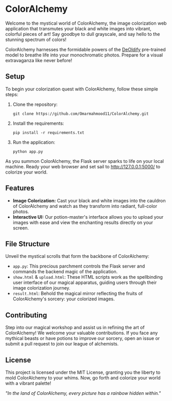 # ColorAlchemy

Welcome to the mystical world of ColorAlchemy, the image colorization web application that transmutes your black and white images into vibrant, colorful pieces of art! Say goodbye to dull grayscale, and say hello to the stunning spectrum of colors!

ColorAlchemy harnesses the formidable powers of the [DeOldify](https://github.com/jantic/DeOldify) pre-trained model to breathe life into your monochromatic photos. Prepare for a visual extravaganza like never before!

## Setup

To begin your colorization quest with ColorAlchemy, follow these simple steps:

1. Clone the repository:
   ```shell
   git clone https://github.com/Omarmahmood11/ColorAlchemy.git
   ```

2. Install the requirements:
   ```shell
   pip install -r requirements.txt
   ```

3. Run the application:
   ```shell
   python app.py
   ```

As you summon ColorAlchemy, the Flask server sparks to life on your local machine. Ready your web browser and set sail to http://127.0.0.1:5000/ to colorize your world.

## Features

- **Image Colorization:** Cast your black and white images into the cauldron of ColorAlchemy and watch as they transform into radiant, full-color photos.
- **Interactive UI:** Our potion-master's interface allows you to upload your images with ease and view the enchanting results directly on your screen.

## File Structure

Unveil the mystical scrolls that form the backbone of ColorAlchemy:

- `app.py`: This precious parchment controls the Flask server and commands the backend magic of the application.
- `show.html` & `upload.html`: These HTML scripts work as the spellbinding user interface of our magical apparatus, guiding users through their image colorization journey.
- `result.html`: Behold the magical mirror reflecting the fruits of ColorAlchemy's sorcery: your colorized images.

## Contributing

Step into our magical workshop and assist us in refining the art of ColorAlchemy! We welcome your valuable contributions. If you face any mythical beasts or have potions to improve our sorcery, open an issue or submit a pull request to join our league of alchemists.

## License

This project is licensed under the MIT License, granting you the liberty to mold ColorAlchemy to your whims. Now, go forth and colorize your world with a vibrant palette!

_"In the land of ColorAlchemy, every picture has a rainbow hidden within."_  
